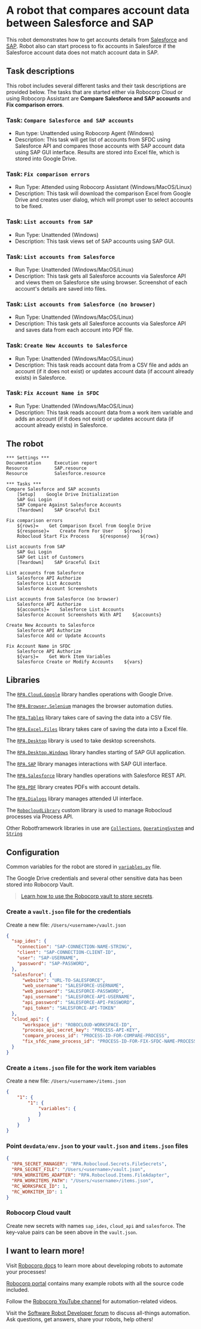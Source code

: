 # A robot that compares account data between Salesforce and SAP

This robot demonstrates how to get accounts details from [Salesforce](https://www.salesforce.com/) and [SAP](https://www.sap.com/). Robot also can start process to fix accounts in Salesforce if the Salesforce account data does not match account data in SAP.

## Task descriptions

This robot includes several different tasks and their task descriptions are provided below. The tasks that are started either via Robocorp Cloud or using Robocorp Assistant are **Compare Salesforce and SAP accounts** and **Fix comparison errors**.

### **Task**: `Compare Salesforce and SAP accounts`

- Run type: Unattended using Robocorp Agent (Windows)
- Description: This task will get list of accounts from SFDC using Salesforce API and compares those accounts with SAP account data using SAP GUI interface. Results are stored into Excel file, which is stored into Google Drive.

### **Task**: `Fix comparison errors`

- Run Type: Attended using Robocorp Assistant (Windows/MacOS/Linux)
- Description: This task will download the comparison Excel from Google Drive and creates user dialog, which will prompt user to select accounts to be fixed.

### **Task**: `List accounts from SAP`

- Run Type: Unattended (Windows)
- Description: This task views set of SAP accounts using SAP GUI.

### **Task**: `List accounts from Salesforce`

- Run Type: Unattended (Windows/MacOS/Linux)
- Description: This task gets all Salesforce accounts via Salesforce API and views them on Salesforce site using browser. Screenshot of each account's details are saved into files.

### **Task**: `List accounts from Salesforce (no browser)`

- Run Type: Unattended (Windows/MacOS/Linux)
- Description: This task gets all Salesforce accounts via Salesforce API and saves data from each account into PDF file.

### **Task**: `Create New Accounts to Salesforce`

- Run Type: Unattended (Windows/MacOS/Linux)
- Description: This task reads account data from a CSV file and adds an account (if it does not exist) or updates account data (if account already exists) in Salesforce.

### **Task**: `Fix Account Name in SFDC`

- Run Type: Unattended (Windows/MacOS/Linux)
- Description: This task reads account data from a work item variable and adds an account (if it does not exist) or updates account data (if account already exists) in Salesforce.

## The robot

```robot
*** Settings ***
Documentation     Execution report
Resource          SAP.resource
Resource          Salesforce.resource

*** Tasks ***
Compare Salesforce and SAP accounts
    [Setup]    Google Drive Initialization
    SAP Gui Login
    SAP Compare Against Salesforce Accounts
    [Teardown]    SAP Graceful Exit

Fix comparison errors
    ${rows}=    Get Comparison Excel from Google Drive
    ${response}=    Create Form For User    ${rows}
    Robocloud Start Fix Process    ${response}    ${rows}

List accounts from SAP
    SAP Gui Login
    SAP Get List of Customers
    [Teardown]    SAP Graceful Exit

List accounts from Salesforce
    Salesforce API Authorize
    Salesforce List Accounts
    Salesforce Account Screenshots

List accounts from Salesforce (no browser)
    Salesforce API Authorize
    ${accounts}=    Salesforce List Accounts
    Salesforce Account Screenshots With API    ${accounts}

Create New Accounts to Salesforce
    Salesforce API Authorize
    Salesforce Add or Update Accounts

Fix Account Name in SFDC
    Salesforce API Authorize
    ${vars}=    Get Work Item Variables
    Salesforce Create or Modify Accounts    ${vars}
```

## Libraries

The [`RPA.Cloud.Google`](https://robocorp.com/docs/libraries/rpa-framework/rpa-cloud-google) library handles operations with Google Drive.

The [`RPA.Browser.Selenium`](https://robocorp.com/docs/development-guide/browser/selenium) manages the browser automation duties.

The [`RPA.Tables`](https://robocorp.com/docs/libraries/rpa-framework/rpa-tables) library takes care of saving the data into a CSV file.

The [`RPA.Excel.Files`](https://robocorp.com/docs/libraries/rpa-framework/rpa-excel-files) library takes care of saving the data into a Excel file.

The [`RPA.Desktop`](https://robocorp.com/docs/libraries/rpa-framework/rpa-desktop) library is used to take desktop screenshots.

The [`RPA.Desktop.Windows`](https://robocorp.com/docs/libraries/rpa-framework/rpa-desktop-windows) library handles starting of SAP GUI application.

The [`RPA.SAP`](https://robocorp.com/docs/libraries/rpa-framework/rpa-sap) library manages interactions with SAP GUI interface.

The [`RPA.Salesforce`](https://robocorp.com/docs/libraries/rpa-framework/rpa-salesforce) library handles operations with Salesforce REST API.

The [`RPA.PDF`](https://robocorp.com/docs/libraries/rpa-framework/rpa-pdf) library creates PDFs with account details.

The [`RPA.Dialogs`](https://robocorp.com/docs/libraries/rpa-framework/rpa-dialogs) library manages attended UI interface.

The [`RobocloudLibrary`](libraries/RobocloudLibrary.py) custom library is used to manage Robocloud processes via Process API.

Other Robotframework libraries in use are [`Collections`](https://robocorp.com/docs/libraries/built-in/collections),  [`OperatingSystem`](https://robocorp.com/docs/libraries/built-in/operatingsystem) and  [`String`](https://robocorp.com/docs/libraries/built-in/string)
## Configuration

Common variables for the robot are stored in [`variables.py`](resources/variables.py) file.

The Google Drive credentials and several other sensitive data has been stored into Robocorp Vault.

> [Learn how to use the Robocorp vault to store secrets](https://robocorp.com/docs/development-guide/variables-and-secrets/vault).

### Create a `vault.json` file for the credentials

Create a new file: `/Users/<username>/vault.json`

```json
{
  "sap_ides": {
    "connection": "SAP-CONNECTION-NAME-STRING",
    "client": "SAP-CONNECTION-CLIENT-ID",
    "user": "SAP-USERNAME",
    "password": "SAP-PASSWORD",
  },
  "salesforce": {
      "website": "URL-TO-SALESFORCE",
      "web_username": "SALESFORCE-USERNAME",
      "web_password": "SALESFORCE-PASSWORD",
      "api_username": "SALESFORCE-API-USERNAME",
      "api_password": "SALESFORCE-API-PASSWORD",
      "api_token": "SALESFORCE-API-TOKEN"
  },
  "cloud_api": {
      "workspace_id": "ROBOCLOUD-WORKSPACE-ID",
      "process_api_secret_key": "PROCESS-API-KEY",
      "compare_process_id": "PROCESS-ID-FOR-COMPARE-PROCESS",
      "fix_sfdc_name_process_id": "PROCESS-ID-FOR-FIX-SFDC-NAME-PROCESS",
  }
}
```

### Create a `items.json` file for the work item variables
Create a new file: `/Users/<username>/items.json`

```json
{
    "1": {
        "1": {
            "variables": {
            }
        }
    }
}
```
### Point `devdata/env.json` to your `vault.json` and `items.json` files

```json
{
  "RPA_SECRET_MANAGER": "RPA.Robocloud.Secrets.FileSecrets",
  "RPA_SECRET_FILE": "/Users/<username>/vault.json",
  "RPA_WORKITEMS_ADAPTER": "RPA.Robocloud.Items.FileAdapter",
  "RPA_WORKITEMS_PATH": "/Users/<username>/items.json",
  "RC_WORKSPACE_ID": 1,
  "RC_WORKITEM_ID": 1
}
```

### Robocorp Cloud vault

Create new secrets with names `sap_ides`, `cloud_api` and `salesforce`. The key-value pairs can be seen above in the `vault.json`.

## I want to learn more!

Visit [Robocorp docs](https://robocorp.com/docs/) to learn more about developing robots to automate your processes!

[Robocorp portal](https://robocorp.com/portal/) contains many example robots with all the source code included.

Follow the [Robocorp YouTube channel](https://www.youtube.com/Robocorp) for automation-related videos.

Visit the [Software Robot Developer forum](https://forum.robocorp.com/) to discuss all-things automation. Ask questions, get answers, share your robots, help others!